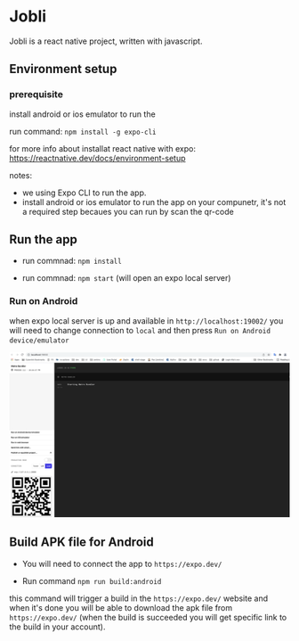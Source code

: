 # Jobli

Jobli is a react native project, written with javascript.

## Environment setup

### prerequisite

install android or ios emulator to run the

run command: `npm install -g expo-cli`

for more info about installat react native with expo: https://reactnative.dev/docs/environment-setup

notes: 

- we using Expo CLI to run the app.
- install android or ios emulator to run the app on your compunetr, it's not a required step becaues you can run by scan the qr-code
## Run the app

- run commnad: `npm install`

- run commnad: `npm start` (will open an expo local server)

### Run on Android

when expo local server is up and available in `http://localhost:19002/` you will need to change connection to `local` and then press `Run on Android device/emulator`

<div style="text-align: center">
  <img width="1200px" src="README/assets/expo-local-server.png" />
</div>

## Build APK file for Android

- You will need to connect the app to `https://expo.dev/`

- Run command `npm run build:android` 

this command will trigger a build in the `https://expo.dev/` website and when it's done you will be able to download the apk file from `https://expo.dev/` (when the build is succeeded you will get specific link to the build in your account).
